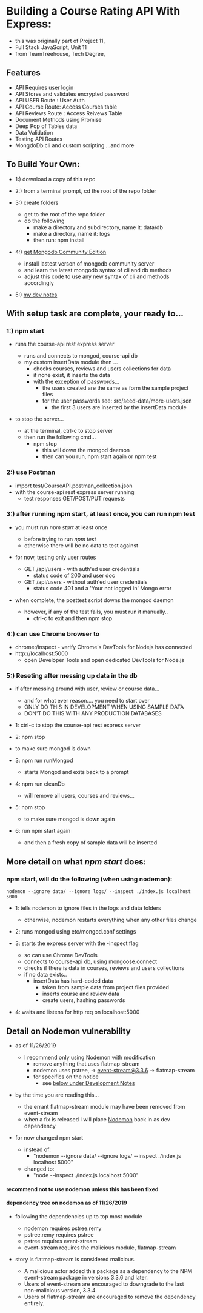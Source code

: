 # Building a Course Rating API With Express:

- this was originally part of Project 11,
- Full Stack JavaScript, Unit 11
- from TeamTreehouse, Tech Degree,

## Features
- API Requires user login
- API Stores and validates encrypted password
- API USER Route : User Auth
- API Course Route: Access Courses table
- API Reviews Route : Access Reivews Table
- Document Methods using Promise
- Deep Pop of Tables data
- Data Validation
- Testing API Routes
- MongdoDb cli and custom scripting
...and more

## To Build Your Own:

- 1:) download a copy of this repo

- 2:) from a terminal prompt, cd the root of the repo folder

- 3:) create folders
    - get to the root of the repo folder
    - do the following
        - make a directory and subdirectory, name it: data/db
        - make a directory, name it: logs
        - then run: npm install

- 4:) [get Mongodb Community Edition](https://www.mongodb.com/try/download/community)
  - install lastest verson of mongodb community server
  - and learn the latest mongodb syntax of cli and db methods
  - adjust this code to use any new syntax of cli and methods accordingly

- 5:) [my dev notes](./devnotes.md)

## With setup task are complete, your ready to...

### 1:) npm start
  - runs the course-api rest express server
    - runs and connects to mongod, course-api db
    - my custom insertData module then ...
      - checks courses, reviews and users collections for data
      - if none exist, it inserts the data
      - with the exception of passwords...
        - the users created are the same as form the sample project files
        - for the user passwords see: src/seed-data/more-users.json
          - the first 3 users are inserted by the insertData module

 - to stop the server...
    - at the terminal, ctrl-c to stop server
    - then run the following cmd...
      - npm stop
        - this will down the mongod daemon
        - then can you run, npm start again or npm test

### 2:) use Postman
  - import test/CourseAPI.postman_collection.json
  - with the course-api rest express server running
    - test responses GET/POST/PUT requests

### 3:) after running npm start, at least once, you can run npm test

  - you must run *npm start* at least once
    - before trying to run *npm test*
    - otherwise there will be no data to test against

  - for now, testing only user routes
    - GET /api/users - with auth'ed user credentials
      - status code of 200 and user doc
    - GET /api/users - without auth'ed user credentials
      - status code 401 and a 'Your not logged in' Mongo error

  - when complete, the posttest script downs the mongod daemon
     - however, if any of the test fails, you must run it manually..
       - ctrl-c to exit and then npm stop

### 4:) can use Chrome browser to
  -  chrome:/inspect
    - verify Chrome's DevTools for Nodejs has connected
  - http://localhost:5000
    - open Developer Tools and open dedicated DevTools for Node.js

### 5:) Reseting after messing up data in the db
- if after messing around with user, review or course data...
  - and for what ever reason.... you need to start over
  - ONLY DO THIS IN DEVELOPMENT WHEN USING SAMPLE DATA
  - DON'T DO THIS WITH ANY PRODUCTION DATABASES


- 1: ctrl-c to stop the course-api rest express server


- 2: npm stop
 - to make sure mongod is down


- 3: npm run runMongod
  - starts Mongod and exits back to a prompt


- 4: npm run cleanDb
  - will remove all users, courses and reviews...


- 5: npm stop
  - to make sure mongod is down again


- 6: run npm start again
  - and then a fresh copy of sample data will be inserted

## More detail on what *npm start* does:

### npm start, will do the following (when using nodemon):

`nodemon --ignore data/ --ignore logs/ --inspect ./index.js localhost 5000`

- 1: tells nodemon to ignore files in the logs and data folders
  - otherwise, nodemon restarts everything when any other files change

- 2: runs mongod using etc/mongod.conf settings

- 3: starts the express server with the -inspect flag
  - so can use Chrome DevTools
  - connects to course-api db, using mongoose.connect
  - checks if there is data in courses, reviews and users collections
  - if no data exists..
    - insertData has hard-coded data
      - taken from sample data from project files provided
      - inserts course and review data
      - create users, hashing passwords

- 4: waits and listens for http req on localhost:5000

## Detail on Nodemon vulnerability

- as of 11/26/2019
  - I recommend only using Nodemon with modification
    - remove anything that uses flatmap-stream
    - nodemon uses pstree, ->  event-stream@3.3.6 -> flatmap-stream
    - for specifics on the notice
      - see [below under Development Notes](#developer-notes)

- by the time you are reading this...
  - the errant flatmap-stream module may have been removed from event-stream
  - when a fix is released I will place [Nodemon](https://www.npmjs.com/package/nodemon) back in as dev dependency

- for now changed npm start
  - instead of:
    - "nodemon --ignore data/ --ignore logs/ --inspect ./index.js localhost 5000"
  - changed to:
    - "node --inspect ./index.js localhost 5000"

#### recommend not to use nodemon unless this has been fixed

#### dependency tree on nodemon as of 11/26/2019

- following the dependencies up to top most module
  - nodemon requires pstree.remy  
  - pstree.remy requires pstree
  - pstree requires event-stream
  - event-stream requires the malicious module, flatmap-stream


- story is flatmap-stream is considered malicious.
  - A malicious actor added this package as a dependency to the NPM event-stream package in versions 3.3.6 and later.
  - Users of event-stream are encouraged to downgrade to the last non-malicious version, 3.3.4.
  - Users of flatmap-stream are encouraged to remove the dependency entirely.
